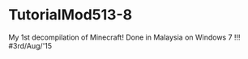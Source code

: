 # TutorialMod513-8
My 1st decompilation of Minecraft! Done in Malaysia on Windows 7 !!! #3rd/Aug/'15
